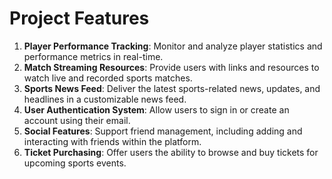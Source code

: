 # Project Features

1. **Player Performance Tracking**: Monitor and analyze player statistics and performance metrics in real-time.
2. **Match Streaming Resources**: Provide users with links and resources to watch live and recorded sports matches.
3. **Sports News Feed**: Deliver the latest sports-related news, updates, and headlines in a customizable news feed.
4. **User Authentication System**: Allow users to sign in or create an account using their email.
5. **Social Features**: Support friend management, including adding and interacting with friends within the platform.
6. **Ticket Purchasing**: Offer users the ability to browse and buy tickets for upcoming sports events.
